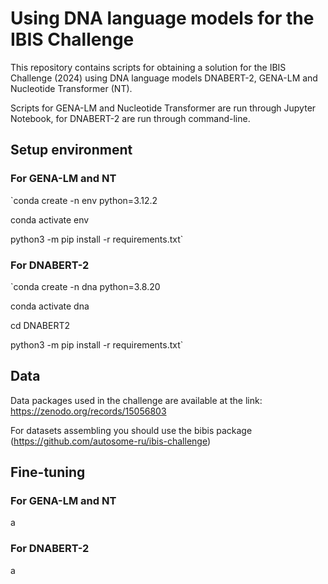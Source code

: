 # Using DNA language models for the IBIS Challenge
This repository contains scripts for obtaining a solution for the IBIS Challenge (2024) using DNA language models DNABERT-2, GENA-LM and Nucleotide Transformer (NT).

Scripts for GENA-LM and Nucleotide Transformer are run through Jupyter Notebook, for DNABERT-2 are run through command-line.
## Setup environment
### For GENA-LM and NT
`conda create -n env python=3.12.2

conda activate env

python3 -m pip install -r requirements.txt`
### For DNABERT-2
`conda create -n dna python=3.8.20

conda activate dna

cd DNABERT2

python3 -m pip install -r requirements.txt`
## Data
Data packages used in the challenge are available at the link: https://zenodo.org/records/15056803

For datasets assembling you should use the bibis package (https://github.com/autosome-ru/ibis-challenge)
## Fine-tuning
### For GENA-LM and NT
a
### For DNABERT-2
a
